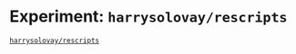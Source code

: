 # Experiment: `harrysolovay/rescripts`

[`harrysolovay/rescripts`](https://github.com/harrysolovay/rescripts)

